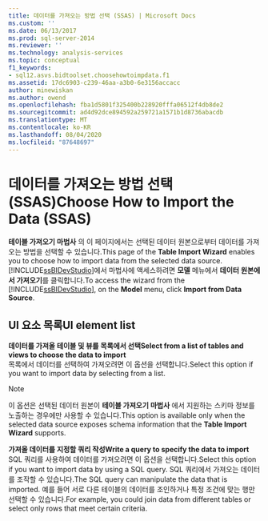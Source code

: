 ```yaml
---
title: 데이터를 가져오는 방법 선택 (SSAS) | Microsoft Docs
ms.custom: ''
ms.date: 06/13/2017
ms.prod: sql-server-2014
ms.reviewer: ''
ms.technology: analysis-services
ms.topic: conceptual
f1_keywords:
- sql12.asvs.bidtoolset.choosehowtoimpdata.f1
ms.assetid: 17dc6903-c239-46aa-a3b0-6e3156accacc
author: minewiskan
ms.author: owend
ms.openlocfilehash: fba1d5801f325400b228920fffa06512f4db8de2
ms.sourcegitcommit: ad4d92dce894592a259721a1571b1d8736abacdb
ms.translationtype: MT
ms.contentlocale: ko-KR
ms.lasthandoff: 08/04/2020
ms.locfileid: "87648697"
---
```

# <a name="choose-how-to-import-the-data-ssas"></a><span data-ttu-id="7b500-102">데이터를 가져오는 방법 선택(SSAS)</span><span class="sxs-lookup"><span data-stu-id="7b500-102">Choose How to Import the Data (SSAS)</span></span>
  <span data-ttu-id="7b500-103">**테이블 가져오기 마법사** 의 이 페이지에서는 선택된 데이터 원본으로부터 데이터를 가져오는 방법을 선택할 수 있습니다.</span><span class="sxs-lookup"><span data-stu-id="7b500-103">This page of the **Table Import Wizard** enables you to choose how to import data from the selected data source.</span></span> <span data-ttu-id="7b500-104">[!INCLUDE[ssBIDevStudio](../includes/ssbidevstudio-md.md)]에서 마법사에 액세스하려면 **모델** 메뉴에서 **데이터 원본에서 가져오기**를 클릭합니다.</span><span class="sxs-lookup"><span data-stu-id="7b500-104">To access the wizard from the [!INCLUDE[ssBIDevStudio](../includes/ssbidevstudio-md.md)], on the **Model** menu, click **Import from Data Source**.</span></span>  
  
## <a name="ui-element-list"></a><span data-ttu-id="7b500-105">UI 요소 목록</span><span class="sxs-lookup"><span data-stu-id="7b500-105">UI element list</span></span>  
 <span data-ttu-id="7b500-106">**데이터를 가져올 테이블 및 뷰를 목록에서 선택**</span><span class="sxs-lookup"><span data-stu-id="7b500-106">**Select from a list of tables and views to choose the data to import**</span></span>  
 <span data-ttu-id="7b500-107">목록에서 데이터를 선택하여 가져오려면 이 옵션을 선택합니다.</span><span class="sxs-lookup"><span data-stu-id="7b500-107">Select this option if you want to import data by selecting from a list.</span></span>  
  
> [!NOTE]  
>  <span data-ttu-id="7b500-108">이 옵션은 선택된 데이터 원본이 **테이블 가져오기 마법사** 에서 지원하는 스키마 정보를 노출하는 경우에만 사용할 수 있습니다.</span><span class="sxs-lookup"><span data-stu-id="7b500-108">This option is available only when the selected data source exposes schema information that the **Table Import Wizard** supports.</span></span>  
  
 <span data-ttu-id="7b500-109">**가져올 데이터를 지정할 쿼리 작성**</span><span class="sxs-lookup"><span data-stu-id="7b500-109">**Write a query to specify the data to import**</span></span>  
 <span data-ttu-id="7b500-110">SQL 쿼리를 사용하여 데이터를 가져오려면 이 옵션을 선택합니다.</span><span class="sxs-lookup"><span data-stu-id="7b500-110">Select this option if you want to import data by using a SQL query.</span></span> <span data-ttu-id="7b500-111">SQL 쿼리에서 가져오는 데이터를 조작할 수 있습니다.</span><span class="sxs-lookup"><span data-stu-id="7b500-111">The SQL query can manipulate the data that is imported.</span></span> <span data-ttu-id="7b500-112">예를 들어 서로 다른 테이블의 데이터를 조인하거나 특정 조건에 맞는 행만 선택할 수 있습니다.</span><span class="sxs-lookup"><span data-stu-id="7b500-112">For example, you could join data from different tables or select only rows that meet certain criteria.</span></span>  
  
  
